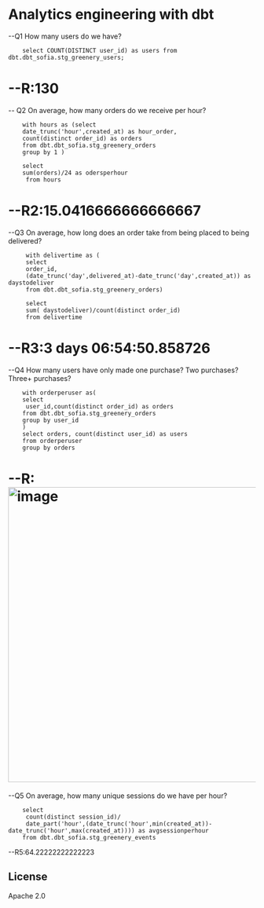 # Analytics engineering with dbt

--Q1 How many users do we have?

        select COUNT(DISTINCT user_id) as users from dbt.dbt_sofia.stg_greenery_users;
--R:130
===================================
-- Q2 On average, how many orders do we receive per hour?

        with hours as (select 
        date_trunc('hour',created_at) as hour_order, 
        count(distinct order_id) as orders
        from dbt.dbt_sofia.stg_greenery_orders
        group by 1 )

        select 
        sum(orders)/24 as odersperhour
         from hours 
 --R2:15.0416666666666667
 ===================================
 --Q3 On average, how long does an order take from being placed to being delivered?
 
         with delivertime as ( 
         select 
         order_id,
         (date_trunc('day',delivered_at)-date_trunc('day',created_at)) as  daystodeliver
         from dbt.dbt_sofia.stg_greenery_orders)

         select 
         sum( daystodeliver)/count(distinct order_id)
         from delivertime
 
 --R3:3 days 06:54:50.858726
 ===================================
 --Q4 How many users have only made one purchase? Two purchases? Three+ purchases?
 
        with orderperuser as( 
        select 
         user_id,count(distinct order_id) as orders 
        from dbt.dbt_sofia.stg_greenery_orders
        group by user_id
        )
        select orders, count(distinct user_id) as users
        from orderperuser
        group by orders
 --R:
 <img width="601" alt="image" src="https://user-images.githubusercontent.com/106842349/173165777-8deddb4d-a0eb-4ada-914a-8a0c94f2804d.png">
 ===================================

 --Q5 On average, how many unique sessions do we have per hour?
 
 
        select 
         count(distinct session_id)/
         date_part('hour',(date_trunc('hour',min(created_at))-date_trunc('hour',max(created_at)))) as avgsessionperhour
        from dbt.dbt_sofia.stg_greenery_events

--R5:64.22222222222223
## License

Apache 2.0
